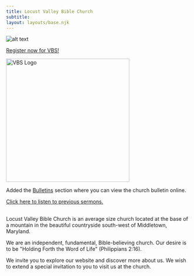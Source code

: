 ```yaml
---
title: Locust Valley Bible Church
subtitle:
layout: layouts/base.njk
---
```


![alt text](/images/church-entrance.jpg "Locust Valley Bible Church")

<p class="is-important">
    <a target="_blank" href="https://vbspro.events/p/events/a6451f">Register now for VBS!
    <div><img style="width:35vw" src="/images/vbs-logo-2021.jpg" alt="VBS Logo" title="VBS Registration")></div>    
    </a>
</p>
<p class="is-update">Added the <a href="./bulletins">Bulletins</a> section where you can view the church bulletin online.</p>

[Click here to listen to previous sermons.](./sermons "sermon archive")

##

Locust Valley Bible Church is an average size church located at the base of a mountain in the beautiful countryside south-west of Middletown, Maryland.

We are an independent, fundamental, Bible-believing church. Our desire is to be "Holding Forth the Word of Life" (Philippians 2:16).

We invite you to explore our website and discover more about us. We wish to extend a special invitation to you to visit us at the church.

